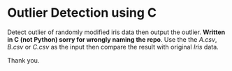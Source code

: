 # Outlier Detection using C

  Detect outlier of randomly modified iris data then output the outlier. **Written in C (not Python) sorry for wrongly naming the repo**. Use the the *A.csv*, *B.csv* or *C.csv* as the input then compare the result with original *Iris* data.

  Thank you.